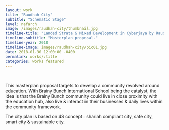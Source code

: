 ```yaml
---
layout: work
title: "Raudhah City"
subtitle: "Schematic Stage"
level: nafarch
image: /images/raudhah-city/thumbnail.jpg
timeline-title: "Landed Strata & Mixed Development in Cyberjaya by Raudhah City Sdn Bhd."
timeline-subtitle: "Masterplan proposal."
timeline-year: 2018
timeline-image: images/raudhah-city/pic01.jpg
date: 2018-01-30 12:00:00 -0400
permalink: works/:title
categories: works featured
---
```


<section>
  <div class="row">
    <div class="8u 12u$(medium)">
      <span class="image fit"><img src="{{ site.baseurl }}/images/raudhah-city/pic01.jpg" alt="" /></span>
      <span class="image fit"><img src="{{ site.baseurl }}/images/raudhah-city/pic02.jpg" alt="" /></span>
      <span class="image fit"><img src="{{ site.baseurl }}/images/raudhah-city/pic03.jpg" alt="" /></span>
      <span class="image fit"><img src="{{ site.baseurl }}/images/raudhah-city/pic04.jpg" alt="" /></span>
    </div>
    <div class="4u$ 12u$(medium) important(medium)">
      <p>
        This masterplan proposal targets to develop a community revolved around education. With Brainy Bunch 
        International School being the catalyst, the idea is that the Brainy Bunch community could live in close 
        proximity with the education hub, also live & interact in their businesses & daily lives within the community 
        framework.
      </p>
      <p>
        The city plan is based on 4S concept : shariah compliant city, safe city, smart city & sustainable city.
      </p>     
    </div>
  </div>
</section>